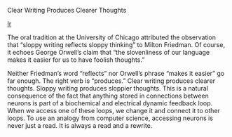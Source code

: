 		
Clear Writing Produces Clearer Thoughts

[Ir](https://paulromer.net/clear-writing-produces-clearer-thoughts/)

The oral tradition at the University of Chicago attributed the observation that “sloppy writing reflects sloppy thinking” to Milton Friedman. Of course, it echoes George Orwell’s claim that “the slovenliness of our language makes it easier for us to have foolish thoughts.”

Neither Friedman’s word “reflects” nor Orwell’s phrase “makes it easier” go far enough. The right verb is “produces.” Clear writing produces clearer thoughts. Sloppy writing produces sloppier thoughts. This is a natural consequence of the fact that anything stored in connections between neurons is part of a biochemical and electrical dynamic feedback loop. When we access one of these loops, we change it and connect it to other loops. To use an analogy from computer science, accessing neurons is never just a read. It is always a read and a rewrite.